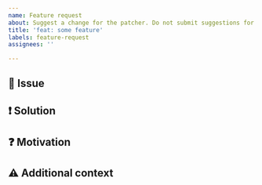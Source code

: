 ```yaml
---
name: Feature request
about: Suggest a change for the patcher. Do not submit suggestions for patches here.
title: 'feat: some feature'
labels: feature-request
assignees: ''

---
```


## 🐞 Issue

<!-- Explain here, what the current problem is and why it leads you to request a feature change -->

## ❗ Solution

<!-- Explain how your current issue can be solved -->

## ❓ Motivation

<!-- Explain why your feature should be considered -->

## ⚠ Additional context

<!-- Add any other context or screenshots about the feature request here -->
